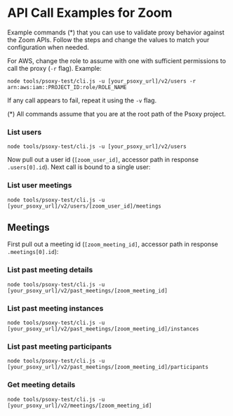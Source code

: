 # API Call Examples for Zoom

Example commands (*) that you can use to validate proxy behavior against the Zoom APIs.
Follow the steps and change the values to match your configuration when needed.

For AWS, change the role to assume with one with sufficient permissions to call the proxy (`-r` flag). Example:

```shell
node tools/psoxy-test/cli.js -u [your_psoxy_url]/v2/users -r arn:aws:iam::PROJECT_ID:role/ROLE_NAME
```

If any call appears to fail, repeat it using the `-v` flag.

(*) All commands assume that you are at the root path of the Psoxy project.

### List users
```shell
node tools/psoxy-test/cli.js -u [your_psoxy_url]/v2/users
```
Now pull out a user id (`[zoom_user_id]`, accessor path in response `.users[0].id`). Next call is bound to a single user:
### List user meetings
```shell
node tools/psoxy-test/cli.js -u [your_psoxy_url]/v2/users/[zoom_user_id]/meetings
```

## Meetings
First pull out a meeting id (`[zoom_meeting_id]`, accessor path in response `.meetings[0].id`):
### List past meeting details
```shell
node tools/psoxy-test/cli.js -u [your_psoxy_url]/v2/past_meetings/[zoom_meeting_id]
```

### List past meeting instances
```shell
node tools/psoxy-test/cli.js -u [your_psoxy_url]/v2/past_meetings/[zoom_meeting_id]/instances
```

### List past meeting participants
```shell
node tools/psoxy-test/cli.js -u [your_psoxy_url]/v2/past_meetings/[zoom_meeting_id]/participants
```

### Get meeting details
```shell
node tools/psoxy-test/cli.js -u [your_psoxy_url]/v2/meetings/[zoom_meeting_id]
```
